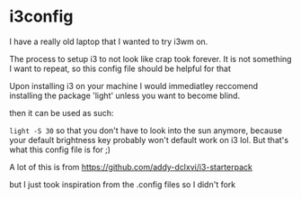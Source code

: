 # i3config

I have a really old laptop that I wanted to try i3wm on.

The process to setup i3 to not look like crap took forever. It is not something I want to repeat, so this config file should be helpful for that

Upon installing i3 on your machine I would immediatley reccomend installing the package 'light' unless you want to become blind.

then it can be used as such:

`light -S 30` so that you don't have to look into the sun anymore, because your default brightness key probably won't default work on i3 lol. But that's what this config file is for ;) 

A lot of this is from 
https://github.com/addy-dclxvi/i3-starterpack

but I just took inspiration from the .config files so I didn't fork
